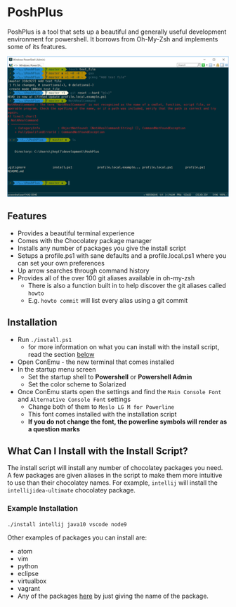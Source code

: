 # PoshPlus

PoshPlus is a tool that sets up a beautiful and generally useful development environment for powershell. It borrows from Oh-My-Zsh and implements some of its features.

![Example of context aware theme and colors](https://github.com/JustinHoyt/PoshPlus/blob/master/img/PoshPlusExample.PNG)

## Features

- Provides a beautiful terminal experience
- Comes with the Chocolatey package manager
- Installs any number of packages you give the install script
- Setups a profile.ps1 with sane defaults and a profile.local.ps1 where you can set your own preferences
- Up arrow searches through command history
- Provides all of the over 100 git aliases available in oh-my-zsh
    - There is also a function built in to help discover the git aliases called `howto`
    - E.g. `howto commit` will list every alias using a git commit


## Installation
- Run `./install.ps1`
    - for more information on what you can install with the install script, read the section [below](#what-can-i-install-with-the-install-script)
- Open ConEmu - the new terminal that comes installed
- In the startup menu screen
    - Set the startup shell to <b>Powershell</b> or <b>Powershell Admin</b>
    - Set the color scheme to Solarized
- Once ConEmu starts open the settings and find the `Main Console Font` and `Alternative Console Font` settings
    - Change both of them to `Meslo LG M for Powerline`
    - This font comes installed with the installation script
    - <b>If you do not change the font, the powerline symbols will render as a question marks</b>

## What Can I Install with the Install Script?

The install script will install any number of chocolatey packages you need. A few packages are given aliases in the script to make them more intuitive to use than their chocolatey names. For example, `intellij` will install the `intellijidea-ultimate` chocolatey package.

### Example Installation

`./install intellij java10 vscode node9`

Other examples of packages you can install are:
* atom
* vim
* python
* eclipse
* virtualbox
* vagrant
* Any of the packages [here](https://chocolatey.org/search?q=) by just giving the name of the package.

